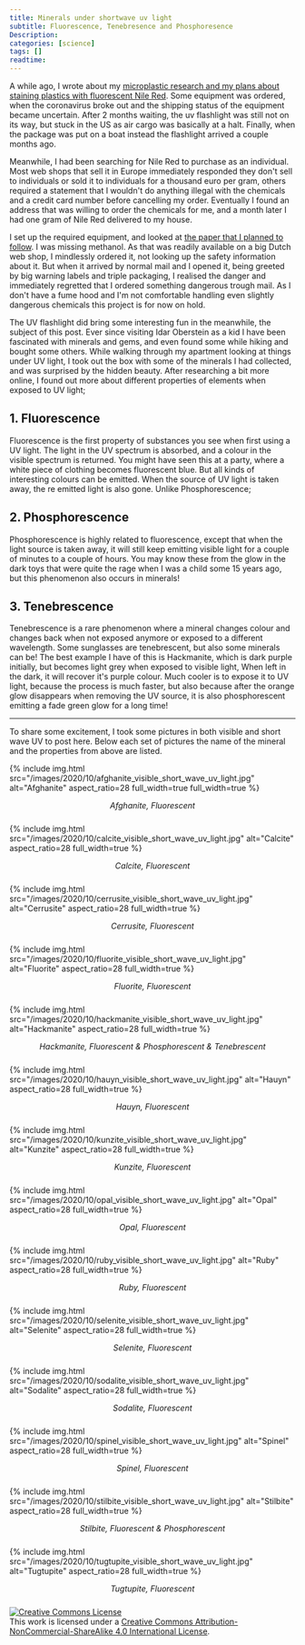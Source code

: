 ```yaml
---
title: Minerals under shortwave uv light
subtitle: Fluorescence, Tenebresence and Phosphoresence
Description:
categories: [science]
tags: []
readtime: 
---
```


A while ago, I wrote about my [microplastic research and my plans about staining plastics with fluorescent Nile Red](2020-02-08-Fibrous-microplastic-particles-in-prawn-crackers.md). Some equipment was ordered, when the coronavirus broke out and the shipping status of the equipment became uncertain. After 2 months waiting, the uv flashlight was still not on its way, but stuck in the US as air cargo was basically at a halt. Finally, when the package was put on a boat instead the flashlight arrived a couple months ago. 

Meanwhile, I had been searching for Nile Red to purchase as an individual. Most web shops that sell it in Europe  immediately responded they don't sell to individuals or sold it to individuals for a thousand euro per gram, others required a statement that I wouldn't do anything illegal with the chemicals and a credit card number before cancelling my order. Eventually I found an address that was willing to order the chemicals for me, and a month later I had one gram of Nile Red delivered to my house.

I set up the required equipment, and looked at [the paper that I planned to follow](https://pearl.plymouth.ac.uk/bitstream/handle/10026.1/10621/Lost%2C%20but%20found%20with%20Nile%20red.pdf). I was missing methanol. As that was readily available on a big Dutch web shop, I mindlessly ordered it, not looking up the safety information about it. But when it arrived by normal mail and I opened it, being greeted by big warning labels and triple packaging, I realised the danger and immediately regretted that I ordered something dangerous trough mail. As I don't have a fume hood and I'm not comfortable handling even slightly dangerous chemicals this project is for now on hold.

The UV flashlight did bring some interesting fun in the meanwhile, the subject of this post. Ever since visiting Idar Oberstein as a kid I have been fascinated with minerals and gems, and even found some while hiking and bought some others. While walking through my apartment looking at things under UV light, I took out the box with some of the minerals I had collected, and was surprised by the hidden beauty. After researching a bit more online, I found out more about different properties of elements when exposed to UV light;

## 1. Fluorescence

Fluorescence is the first property of substances you see when first using a UV light. The light in the UV spectrum is absorbed, and a colour in the visible spectrum is returned. You might have seen this at a party, where a white piece of clothing becomes fluorescent blue. But all kinds of interesting colours can be emitted. When the source of UV light is taken away, the re emitted light is also gone. Unlike Phosphorescence; 

## 2. Phosphorescence

Phosphorescence is highly related to fluorescence, except that when the light source is taken away, it will still keep emitting visible light for a couple of minutes to a couple of hours. You may know these from the glow in the dark toys that were quite the rage when I was a child some 15 years ago, but this phenomenon also occurs in minerals! 

## 3. Tenebrescence

Tenebrescence is a rare phenomenon where a mineral changes colour and changes back when not exposed anymore or exposed to a different wavelength. Some sunglasses are tenebrescent, but also some minerals can be! The best example I have of this is Hackmanite, which is dark purple initially, but becomes light grey when exposed to visible light, When left in the dark, it will recover it's purple colour. Much cooler is to expose it to UV light, because the process is much faster, but also because after the orange glow disappears when removing the UV source, it is also phosphorescent emitting a fade green glow for a long time!

---

To share some excitement, I took some pictures in both visible and short wave UV to post here. Below each set of pictures the name of the mineral and the properties from above are listed.

{% include img.html src="/images/2020/10/afghanite_visible_short_wave_uv_light.jpg" alt="Afghanite" aspect_ratio=28 full_width=true full_width=true %}
<div style="text-align: center; font-style: italic; padding-bottom: 10px;">Afghanite, Fluorescent</div>

{% include img.html src="/images/2020/10/calcite_visible_short_wave_uv_light.jpg" alt="Calcite" aspect_ratio=28 full_width=true %}
<div style="text-align: center; font-style: italic; padding-bottom: 10px;">Calcite, Fluorescent</div>

{% include img.html src="/images/2020/10/cerrusite_visible_short_wave_uv_light.jpg" alt="Cerrusite" aspect_ratio=28 full_width=true %}
<div style="text-align: center; font-style: italic; padding-bottom: 10px;">Cerrusite, Fluorescent</div>

{% include img.html src="/images/2020/10/fluorite_visible_short_wave_uv_light.jpg" alt="Fluorite" aspect_ratio=28 full_width=true %}
<div style="text-align: center; font-style: italic; padding-bottom: 10px;">Fluorite, Fluorescent</div>

{% include img.html src="/images/2020/10/hackmanite_visible_short_wave_uv_light.jpg" alt="Hackmanite" aspect_ratio=28 full_width=true %}
<div style="text-align: center; font-style: italic; padding-bottom: 10px;">Hackmanite, Fluorescent & Phosphorescent & Tenebrescent</div>

{% include img.html src="/images/2020/10/hauyn_visible_short_wave_uv_light.jpg" alt="Hauyn" aspect_ratio=28 full_width=true %}
<div style="text-align: center; font-style: italic; padding-bottom: 10px;">Hauyn, Fluorescent</div>

{% include img.html src="/images/2020/10/kunzite_visible_short_wave_uv_light.jpg" alt="Kunzite" aspect_ratio=28 full_width=true %}
<div style="text-align: center; font-style: italic; padding-bottom: 10px;">Kunzite, Fluorescent</div>

{% include img.html src="/images/2020/10/opal_visible_short_wave_uv_light.jpg" alt="Opal" aspect_ratio=28 full_width=true %}
<div style="text-align: center; font-style: italic; padding-bottom: 10px;">Opal, Fluorescent</div>

{% include img.html src="/images/2020/10/ruby_visible_short_wave_uv_light.jpg" alt="Ruby" aspect_ratio=28 full_width=true %}
<div style="text-align: center; font-style: italic; padding-bottom: 10px;">Ruby, Fluorescent</div>

{% include img.html src="/images/2020/10/selenite_visible_short_wave_uv_light.jpg" alt="Selenite" aspect_ratio=28 full_width=true %}
<div style="text-align: center; font-style: italic; padding-bottom: 10px;">Selenite, Fluorescent</div>

{% include img.html src="/images/2020/10/sodalite_visible_short_wave_uv_light.jpg" alt="Sodalite" aspect_ratio=28 full_width=true %}
<div style="text-align: center; font-style: italic; padding-bottom: 10px;">Sodalite, Fluorescent</div>

{% include img.html src="/images/2020/10/spinel_visible_short_wave_uv_light.jpg" alt="Spinel" aspect_ratio=28 full_width=true %}
<div style="text-align: center; font-style: italic; padding-bottom: 10px;">Spinel, Fluorescent</div>

{% include img.html src="/images/2020/10/stilbite_visible_short_wave_uv_light.jpg" alt="Stilbite" aspect_ratio=28 full_width=true %}
<div style="text-align: center; font-style: italic; padding-bottom: 10px;">Stilbite, Fluorescent & Phosphorescent</div>

{% include img.html src="/images/2020/10/tugtupite_visible_short_wave_uv_light.jpg" alt="Tugtupite" aspect_ratio=28 full_width=true %}
<div style="text-align: center; font-style: italic; padding-bottom: 10px;">Tugtupite, Fluorescent</div>

<a rel="license" href="http://creativecommons.org/licenses/by-nc-sa/4.0/"><img alt="Creative Commons License" style="border-width:0" src="https://i.creativecommons.org/l/by-nc-sa/4.0/88x31.png" /></a><br />This work is licensed under a <a rel="license" href="http://creativecommons.org/licenses/by-nc-sa/4.0/">Creative Commons Attribution-NonCommercial-ShareAlike 4.0 International License</a>.